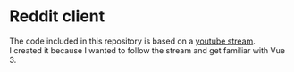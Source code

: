# Reddit client
The code included in this repository is based on a [youtube stream](https://www.youtube.com/watch?v=Fzpe7zeSRno&ab_channel=CodingGarden).<br/>
I created it because I wanted to follow the stream and get familiar with Vue 3.
